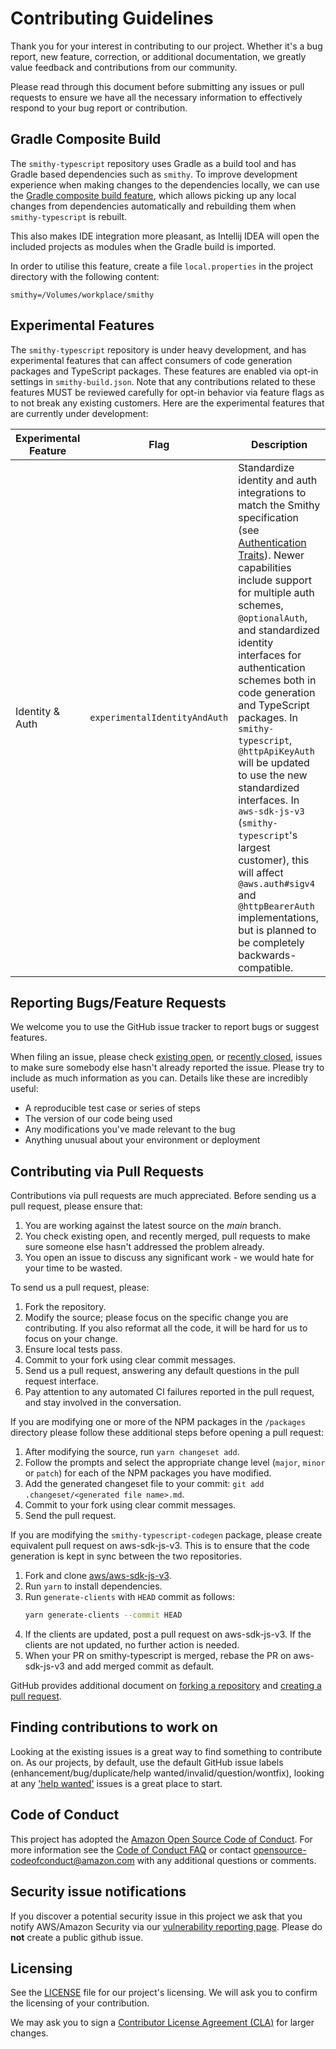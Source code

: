 # Contributing Guidelines

Thank you for your interest in contributing to our project. Whether it's a bug report, new feature, correction, or additional
documentation, we greatly value feedback and contributions from our community.

Please read through this document before submitting any issues or pull requests to ensure we have all the necessary
information to effectively respond to your bug report or contribution.

## Gradle Composite Build
The `smithy-typescript` repository uses Gradle as a build tool and has Gradle based dependencies such as `smithy`.
To improve development experience when making changes to the dependencies locally, we can
use the [Gradle composite build feature](https://docs.gradle.org/current/userguide/composite_builds.html),
which allows picking up any local changes from dependencies automatically and rebuilding them when `smithy-typescript` is rebuilt.

This also makes IDE integration more pleasant, as Intellij IDEA will open the included projects as modules when the Gradle build is imported.

In order to utilise this feature, create a file `local.properties` in the project directory with the following content:

```
smithy=/Volumes/workplace/smithy
```

## Experimental Features

The `smithy-typescript` repository is under heavy development, and has experimental features that can affect consumers
of code generation packages and TypeScript packages. These features are enabled via opt-in settings in
`smithy-build.json`. Note that any contributions related to these features MUST be reviewed carefully for opt-in
behavior via feature flags as to not break any existing customers. Here are the experimental features that are currently
under development:

Experimental Feature | Flag                          | Description
---------------------|-------------------------------|------------
Identity & Auth      | `experimentalIdentityAndAuth` | Standardize identity and auth integrations to match the Smithy specification (see [Authentication Traits](https://smithy.io/2.0/spec/authentication-traits.html)). Newer capabilities include support for multiple auth schemes, `@optionalAuth`, and standardized identity interfaces for authentication schemes both in code generation and TypeScript packages. In `smithy-typescript`, `@httpApiKeyAuth` will be updated to use the new standardized interfaces. In `aws-sdk-js-v3` (`smithy-typescript`'s largest customer), this will affect `@aws.auth#sigv4` and `@httpBearerAuth` implementations, but is planned to be completely backwards-compatible.

## Reporting Bugs/Feature Requests

We welcome you to use the GitHub issue tracker to report bugs or suggest features.

When filing an issue, please check [existing open](https://github.com/awslabs/smithy-typescript/issues), or [recently closed](https://github.com/awslabs/smithy-typescript/issues?utf8=%E2%9C%93&q=is%3Aissue%20is%3Aclosed%20), issues to make sure somebody else hasn't already
reported the issue. Please try to include as much information as you can. Details like these are incredibly useful:

* A reproducible test case or series of steps
* The version of our code being used
* Any modifications you've made relevant to the bug
* Anything unusual about your environment or deployment


## Contributing via Pull Requests
Contributions via pull requests are much appreciated. Before sending us a pull request, please ensure that:

1. You are working against the latest source on the *main* branch.
2. You check existing open, and recently merged, pull requests to make sure someone else hasn't addressed the problem already.
3. You open an issue to discuss any significant work - we would hate for your time to be wasted.

To send us a pull request, please:

1. Fork the repository.
2. Modify the source; please focus on the specific change you are contributing. If you also reformat all the code, it will be hard for us to focus on your change.
3. Ensure local tests pass.
4. Commit to your fork using clear commit messages.
5. Send us a pull request, answering any default questions in the pull request interface.
6. Pay attention to any automated CI failures reported in the pull request, and stay involved in the conversation.

If you are modifying one or more of the NPM packages in the `/packages` directory please follow these additional steps before opening a pull request:

1. After modifying the source, run `yarn changeset add`.
2. Follow the prompts and select the appropriate change level (`major`, `minor` or `patch`) for each of the NPM packages you have modified.
3. Add the generated changeset file to your commit: `git add .changeset/<generated file name>.md`.
4. Commit to your fork using clear commit messages.
5. Send the pull request.

If you are modifying the `smithy-typescript-codegen` package, please create equivalent pull request on aws-sdk-js-v3. This is to ensure that the code generation is kept in sync between the two repositories.

1. Fork and clone [aws/aws-sdk-js-v3][aws-sdk-js-v3].
2. Run `yarn` to install dependencies.
3. Run `generate-clients` with `HEAD` commit as follows:
    ```sh
    yarn generate-clients --commit HEAD
    ```
4. If the clients are updated, post a pull request on aws-sdk-js-v3. If the clients are not updated, no further action is needed.
5. When your PR on smithy-typescript is merged, rebase the PR on aws-sdk-js-v3 and add merged commit as default.

GitHub provides additional document on [forking a repository](https://help.github.com/articles/fork-a-repo/) and
[creating a pull request](https://help.github.com/articles/creating-a-pull-request/).


## Finding contributions to work on
Looking at the existing issues is a great way to find something to contribute on. As our projects, by default, use the default GitHub issue labels (enhancement/bug/duplicate/help wanted/invalid/question/wontfix), looking at any ['help wanted'](https://github.com/awslabs/smithy-typescript/labels/help%20wanted) issues is a great place to start.


## Code of Conduct
This project has adopted the [Amazon Open Source Code of Conduct](https://aws.github.io/code-of-conduct).
For more information see the [Code of Conduct FAQ](https://aws.github.io/code-of-conduct-faq) or contact
opensource-codeofconduct@amazon.com with any additional questions or comments.


## Security issue notifications
If you discover a potential security issue in this project we ask that you notify AWS/Amazon Security via our [vulnerability reporting page](http://aws.amazon.com/security/vulnerability-reporting/). Please do **not** create a public github issue.


## Licensing

See the [LICENSE](https://github.com/awslabs/smithy-typescript/blob/main/LICENSE) file for our project's licensing. We will ask you to confirm the licensing of your contribution.

We may ask you to sign a [Contributor License Agreement (CLA)](http://en.wikipedia.org/wiki/Contributor_License_Agreement) for larger changes.

[aws-sdk-js-v3]: https://github.com/aws/aws-sdk-js-v3